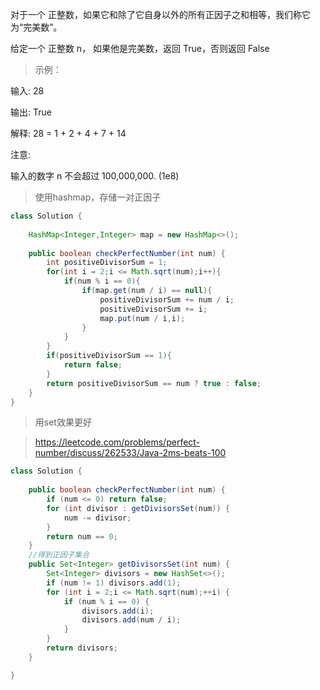对于一个 正整数，如果它和除了它自身以外的所有正因子之和相等，我们称它为“完美数”。

给定一个 正整数 n， 如果他是完美数，返回 True，否则返回 False

 
>示例：

输入: 28

输出: True

解释: 28 = 1 + 2 + 4 + 7 + 14
 

注意:

输入的数字 n 不会超过 100,000,000. (1e8)

>使用hashmap，存储一对正因子
```java
class Solution {
    
    HashMap<Integer,Integer> map = new HashMap<>();
    
    public boolean checkPerfectNumber(int num) {
        int positiveDivisorSum = 1;
        for(int i = 2;i <= Math.sqrt(num);i++){
            if(num % i == 0){
                if(map.get(num / i) == null){
                    positiveDivisorSum += num / i;
                    positiveDivisorSum += i;
                    map.put(num / i,i);
                }
            }
        }
        if(positiveDivisorSum == 1){
            return false;
        }
        return positiveDivisorSum == num ? true : false;
    }
}
```
>用set效果更好

>https://leetcode.com/problems/perfect-number/discuss/262533/Java-2ms-beats-100
```java
class Solution {
    
    public boolean checkPerfectNumber(int num) {
        if (num <= 0) return false;
        for (int divisor : getDivisorsSet(num)) {
            num -= divisor;
        }
        return num == 0;
    }
    //得到正因子集合
    public Set<Integer> getDivisorsSet(int num) {
        Set<Integer> divisors = new HashSet<>();
        if (num != 1) divisors.add(1);
        for (int i = 2;i <= Math.sqrt(num);++i) {
            if (num % i == 0) {
                divisors.add(i);
                divisors.add(num / i);
            }
        }
        return divisors;
    }

}
```
